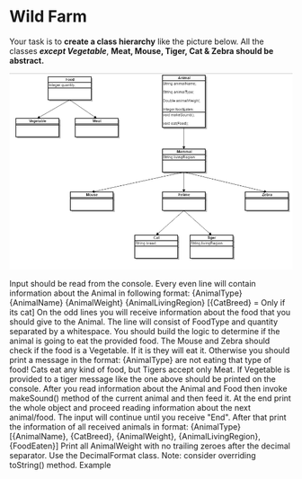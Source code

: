 # **Wild Farm**

Your task is to **create a class hierarchy** like the picture below. All the classes _**except Vegetable**_, **Meat, Mouse, Tiger, Cat & Zebra should be abstract.**

![HierarchyUML](https://github.com/SophiyaYO/Polymorphism/blob/master/src/wildFarm/uml.png)

Input should be read from the console. Every even line will contain information about the Animal in following format:
{AnimalType} {AnimalName} {AnimalWeight} {AnimalLivingRegion} \[{CatBreed} = Only if its cat]
On the odd lines you will receive information about the food that you should give to the Animal. The line will consist of FoodType and quantity separated by a whitespace.
You should build the logic to determine if the animal is going to eat the provided food. The Mouse and Zebra should check if the food is a Vegetable. If it is they will eat it. Otherwise you should print a message in the format:
{AnimalType} are not eating that type of food!
Cats eat any kind of food, but Tigers accept only Meat. If Vegetable is provided to a tiger message like the one above should be printed on the console.
After you read information about the Animal and Food then invoke makeSound\() method of the current animal and then feed it. At the end print the whole object and proceed reading information about the next animal/food. The input will continue until you receive "End". After that print the information of all received animals in format:
{AnimalType} \[{AnimalName}, {CatBreed}, {AnimalWeight}, {AnimalLivingRegion}, {FoodEaten}]
Print all AnimalWeight with no trailing zeroes after the decimal separator. Use the DecimalFormat class.
Note: consider overriding toString\() method.
Example
